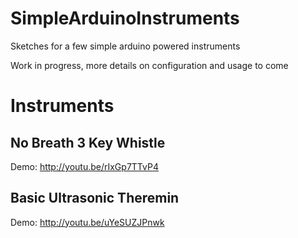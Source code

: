 # SimpleArduinoInstruments
Sketches for a few simple arduino powered instruments

Work in progress, more details on configuration and usage to come

# Instruments

## No Breath 3 Key Whistle

Demo: http://youtu.be/rIxGp7TTvP4

## Basic Ultrasonic Theremin

Demo: http://youtu.be/uYeSUZJPnwk
